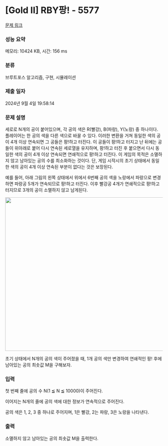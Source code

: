 # [Gold II] RBY팡! - 5577 

[문제 링크](https://www.acmicpc.net/problem/5577) 

### 성능 요약

메모리: 10424 KB, 시간: 156 ms

### 분류

브루트포스 알고리즘, 구현, 시뮬레이션

### 제출 일자

2024년 9월 4일 19:58:14

### 문제 설명

<p>세로로 N개의 공이 붙어있으며, 각 공의 색은 R(빨강), B(파랑), Y(노랑) 중 하나이다. 플레이어는 한 공의 색을 다른 색으로 바꿀 수 있다. 이러한 변환을 거쳐 동일한 색의 공이 4개 이상 연속되면 그 공들은 팡!하고 터진다. 이 공들이 팡!하고 터지고 난 뒤에는 공들이 위아래로 붙어 다시 연속된 세로열을 유지하며, 팡!하고 터진 후 붙으면서 다시 동일한 색의 공이 4개 이상 연속되면 연쇄적으로 팡!하고 터진다. 이 게임의 목적은 소멸하지 않고 남아있는 공의 수를 최소화하는 것이다. 단, 게임 시작시의 초기 상태에서 동일한 색의 공이 4개 이상 연속된 부분이 없다는 것은 보장된다.</p>

<p>예를 들어, 아래 그림의 왼쪽 상태에서 위에서 6번째 공의 색을 노랑에서 파랑으로 변경하면 파랑공 5개가 연속되므로 팡!하고 터진다. 이후 빨강공 4개가 연쇄적으로 팡!하고 터지므로 3개의 공이 소멸하지 않고 남게된다.</p>

<p style="text-align: center;"><img alt="" src="https://onlinejudgeimages.s3-ap-northeast-1.amazonaws.com/problem/5577/1.png" style="width: 643px; height: 491px;"></p>

<p>초기 상태에서 N개의 공의 색이 주어졌을 때, 1개 공의 색만 변경하여 연쇄적인 팡! 후에 남아있는 공의 최솟값 M을 구해보자.</p>

### 입력 

 <p>첫 번째 줄에 공의 수 N(1 ≦ N ≦ 10000)이 주어진다.</p>

<p>이어지는 N개의 줄에 공의 색에 대한 정보가 연속적으로 주어진다.</p>

<p>공의 색은 1, 2, 3 중 하나로 주어지며, 1은 빨강, 2는 파랑, 3은 노랑을 나타낸다.</p>

### 출력 

 <p>소멸하지 않고 남아있는 공의 최솟값 M을 출력한다.</p>

